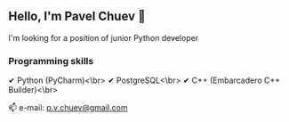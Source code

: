 ## Hello, I'm Pavel Chuev 👋

<!--
**p-tm/p-tm** is a ✨ _special_ ✨ repository because its `README.md` (this file) appears on your GitHub profile.

Here are some ideas to get you started:

- 🔭 I’m currently working on ...
- 🌱 I’m currently learning ...
- 👯 I’m looking to collaborate on ...
- 🤔 I’m looking for help with ...
- 💬 Ask me about ...
- 📫 How to reach me: p.v.chuev@gmail.com
- 😄 Pronouns: ...
- ⚡ Fun fact: ...
-->

I'm looking for a position of junior Python developer

### Programming skills

✔ Python (PyCharm)<\br>
✔ PostgreSQL<\br>
✔ C++ (Embarcadero C++ Builder)<\br>

📫 e-mail: p.v.chuev@gmail.com

